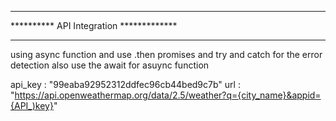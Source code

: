 ****************************************
********** API Integration *************
****************************************

using async function and use .then promises and try and catch for the error detection 
also use the await for asuync function

api_key : "99eaba92952312ddfec96cb44bed9c7b"
 url  : "https://api.openweathermap.org/data/2.5/weather?q={city_name}&appid={API_)key}"



 
